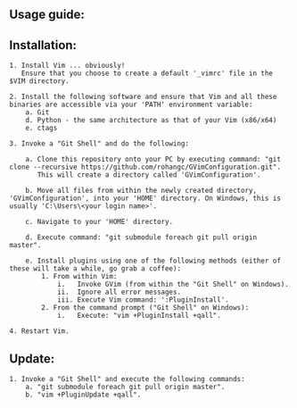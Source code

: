 Usage guide:
-----------

Installation:
------------

    1. Install Vim ... obviously!
       Ensure that you choose to create a default '_vimrc' file in the $VIM directory.

    2. Install the following software and ensure that Vim and all these binaries are accessible via your 'PATH' environment variable:
        a. Git
        d. Python - the same architecture as that of your Vim (x86/x64)
        e. ctags

    3. Invoke a "Git Shell" and do the following:

        a. Clone this repository onto your PC by executing command: "git clone --recursive https://github.com/rohangc/GVimConfiguration.git".
           This will create a directory called 'GVimConfiguration'.

        b. Move all files from within the newly created directory, 'GVimConfiguration', into your 'HOME' directory. On Windows, this is usually 'C:\Users\<your login name>'.

        c. Navigate to your 'HOME' directory.

        d. Execute command: "git submodule foreach git pull origin master".

        e. Install plugins using one of the following methods (either of these will take a while, go grab a coffee):
            1. From within Vim:
                i.   Invoke GVim (from within the "Git Shell" on Windows).
                ii.  Ignore all error messages.
                iii. Execute Vim command: ':PluginInstall'.
            2. From the command prompt ("Git Shell" on Windows):
                i.   Execute: "vim +PluginInstall +qall".

    4. Restart Vim.

Update:
------

    1. Invoke a "Git Shell" and execute the following commands:
        a. "git submodule foreach git pull origin master".
        b. "vim +PluginUpdate +qall".

